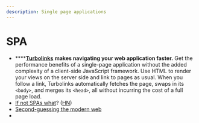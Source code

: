 ```yaml
---
description: Single page applications
---
```


# SPA

* ****[**Turbolinks**](https://github.com/turbolinks/turbolinks) **makes navigating your web application faster.** Get the performance benefits of a single-page application without the added complexity of a client-side JavaScript framework. Use HTML to render your views on the server side and link to pages as usual. When you follow a link, Turbolinks automatically fetches the page, swaps in its `<body>`, and merges its `<head>`, all without incurring the cost of a full page load.
* [If not SPAs what](https://macwright.com/2020/10/28/if-not-spas.html)? ([HN](https://news.ycombinator.com/item?id=24920702))
* [Second-guessing the modern web ](https://macwright.com/2020/05/10/spa-fatigue.html)
*

